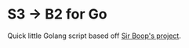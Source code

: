 # S3 -> B2 for Go

Quick little Golang script based off [Sir Boop's project](https://git.sergal.org/Sir-Boops/trans-s3-b2).
